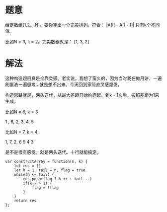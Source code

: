 # 题意
给定数组[1,2,...N]。要你凑出一个完美排列。符合：
|A[i] - A[i - 1]| 只有k个不同值。

比如N = 3, k = 2。完美数组就是： [1, 3, 2]

# 解法
这种构造题目真是全靠灵感。老实说，我想了蛮久的，因为当时我在做月饼，一遍刷蛋液一遍思考...就是想不出来。今天回到家简直灵感爆发。

构造思路就是，两头迭代，从最大差距开始构造起。到k - 1次后，按照差距为1来生成。

比如N = 6, k = 3

1 , 6, 2, 3, 4, 5

比如N = 7, k = 4

1, 7, 2, 6 5 4 3

是不是很有感觉。就是两头迭代。十行就能搞定。

```
var constructArray = function(n, k) {
    let res = []
    let h = 1, tail = n, flag = true
    while(h <= tail) {
        res.push(flag ? h ++ : tail --)
        if(k-- > 1) {
            flag = !flag
        }
    }
    return res
};
```
